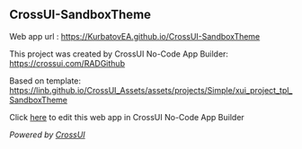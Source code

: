 ## CrossUI-SandboxTheme
Web app url : https://KurbatovEA.github.io/CrossUI-SandboxTheme

This project was created by CrossUI No-Code App Builder: https://crossui.com/RADGithub

Based on template: https://linb.github.io/CrossUI_Assets/assets/projects/Simple/xui_project_tpl_SandboxTheme

Click [here](https://crossui.com/RADGithub/#!from=github&owner=KurbatovEA&repo=CrossUI-SandboxTheme) to edit this web app in CrossUI No-Code App Builder

<i>Powered by [CrossUI](https://crossui.com)</i>
